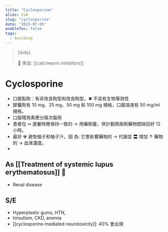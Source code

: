 ```yaml
---
title: "Cyclosporine"
alias: CsA
slug: "cyclosporine"
date: "2023-07-05"
enableToc: false
tags:
  - building
---
```


> [!info]
>
> 🌱 來自: [[calcineurin inhibitors]]

# Cyclosporine

- 口服製劑：有非改良劑型和改良劑型，✖ 不具有生物等效性
- 膠囊劑有 10 mg、25 mg、50 mg 和 100 mg 規格，口服溶液有 50 mg/ml 規格。
- 口服環孢素應分兩次服用
- 患者在 ↣ 進餐時應保持一致的 → 用藥劑量，併計劃將兩劑藥物間隔恰好 12 小時。
- 最好 ☢ 避免柚子和柚子汁，因 為: 它會影響藥物的 → 代謝並 〓 增加 ↑ 藥物的 → 血液濃度。
-

## As [[Treatment of systemic lupus erythematosus]] 󰒖

- Renal disease

## S/E

- Hyperplastic gums, HTN,
- hirsutism, CKD, anemia
- [[cyclosporine-mediated neurotoxicity]]: 40% 會出現
